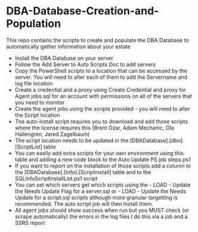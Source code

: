 # DBA-Database-Creation-and-Population
This repo contains the scripts to create and populate the DBA Database to automatically gather information about your estate

- Install the DBA Database on your server
- Follow the Add Server to Auto Scripts Doc to add servers 
- Copy the PowerShell scripts to a location that can be accessed by the server. You will need to alter each of them to add the Servername and log file location
- Create a credential and a proxy using Create Credential and proxy for Agent jobs.sql for an account with permissions on all of the servers that you need to monitor
- Create the agent jobs using the scripts provided - you will need to alter the Script location
- The auto-install script requires you to download and add those scripts where the license requires this (Brent Ozar, Adam Mechanic, Ola Hallengren, Jared Zagelbaum)
- The script location needs to be updated in the [DBADatabase].[dbo].[ScriptList] table
- You can easily add extra scripts for your own environment using this table and adding a new code block to the Auto Update PS job steps.ps1
- If you want to report on the installation of those scripts add a column to the [DBADatabase].[Info].[Scriptinstall] table and to the SQLInfoScriptInstallList.ps1 script
- You can set which servers get which scripts using the - LOAD - Update the Needs Update Flag for a server.sql or - LOAD - Update the Needs Update for a script.sql scripts although more granular targetting is recommended. The auto script job will then install them.
- All agent jobs should show success when run but you MUST check (or scrape automatically) the errors in the log files I do this via a job and a SSRS report
